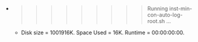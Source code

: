* >>>>>>>>> Running inst-min-con-auto-log-root.sh ...
  * Disk size = 1001916K. Space Used = 16K. Runtime = 00:00:00:00.
